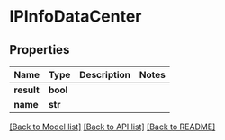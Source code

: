 # IPInfoDataCenter

## Properties
Name | Type | Description | Notes
------------ | ------------- | ------------- | -------------
**result** | **bool** |  | 
**name** | **str** |  | 

[[Back to Model list]](../README.md#documentation-for-models) [[Back to API list]](../README.md#documentation-for-api-endpoints) [[Back to README]](../README.md)

